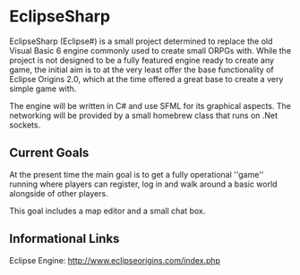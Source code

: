 # EclipseSharp
EclipseSharp (Eclipse#) is a small project determined to replace the old Visual Basic 6 engine commonly used to create small ORPGs with. While the project is not designed to be a fully featured engine ready to create any game, the initial aim is to at the very least offer the base functionality of Eclipse Origins 2.0, which at the time offered a great base to create a very simple game with.

The engine will be written in C# and use SFML for its graphical aspects. The networking will be provided by a small homebrew class that runs on .Net sockets.

## Current Goals
At the present time the main goal is to get a fully operational ''game'' running where players can register, log in and walk around a basic world alongside of other players.

This goal includes a map editor and a small chat box.

## Informational Links
Eclipse Engine: http://www.eclipseorigins.com/index.php
